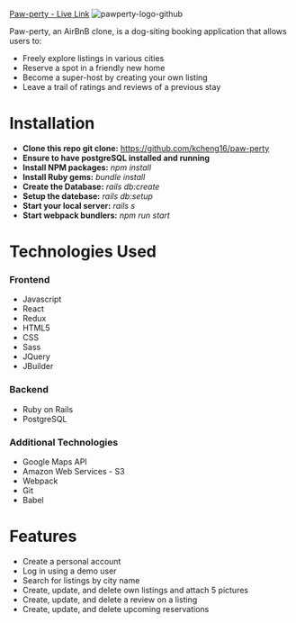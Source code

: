[Paw-perty - Live Link](http://paw-perty.herokuapp.com/)
![pawperty-logo-github](https://user-images.githubusercontent.com/88124383/148818540-49e0350b-1158-4501-bdcf-2ab00569bb94.png)

Paw-perty, an AirBnB clone, is a dog-siting booking application that allows users to:
* Freely explore listings in various cities
* Reserve a spot in a friendly new home
* Become a super-host by creating your own listing
* Leave a trail of ratings and reviews of a previous stay

# Installation
* **Clone this repo git clone:** https://github.com/kcheng16/paw-perty
* **Ensure to have postgreSQL installed and running**
* **Install NPM packages:** *npm install*
* **Install Ruby gems:** *bundle install*
* **Create the Database:** *rails db:create*
* **Setup the datebase:** *rails db:setup*
* **Start your local server:** *rails s*
* **Start webpack bundlers:** *npm run start*


# Technologies Used
### Frontend
* Javascript
* React
* Redux
* HTML5
* CSS
* Sass
* JQuery
* JBuilder

### Backend
* Ruby on Rails
* PostgreSQL

### Additional Technologies
* Google Maps API
* Amazon Web Services - S3
* Webpack
* Git
* Babel

# Features
* Create a personal account
* Log in using a demo user
* Search for listings by city name
* Create, update, and delete own listings and attach 5 pictures
* Create, update, and delete a review on a listing
* Create, update, and delete upcoming reservations 

